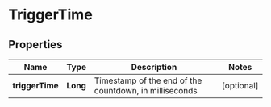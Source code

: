 
# TriggerTime

## Properties

Name | Type | Description | Notes
------------ | ------------- | ------------- | -------------
**triggerTime** | **Long** | Timestamp of the end of the countdown, in milliseconds |  [optional]

